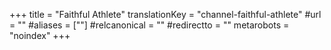 +++
title = "Faithful Athlete"
translationKey = "channel-faithful-athlete"
#url = ""
#aliases = [""]
#relcanonical = ""
#redirectto = ""
metarobots = "noindex"
+++
